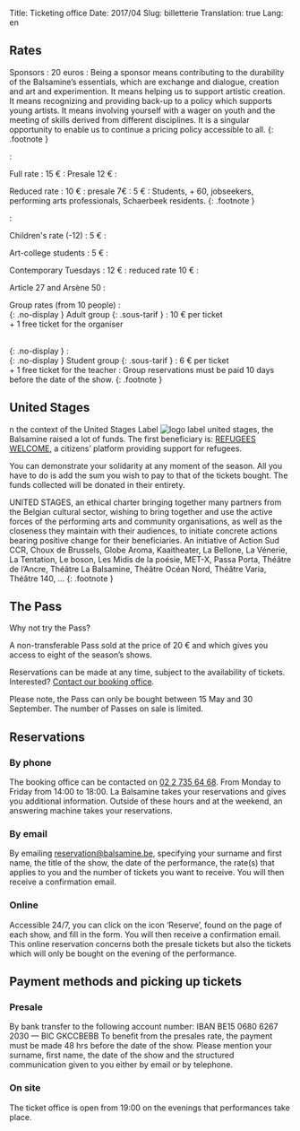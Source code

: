 Title: Ticketing office
Date: 2017/04
Slug: billetterie
Translation: true
Lang: en

## Rates

Sponsors
:  20 euros
:  Being a sponsor means contributing to the durability of the Balsamine’s essentials, which are exchange and dialogue, creation and art and experimention.
It means helping us to support artistic creation. It means recognizing and providing back-up to a policy which supports young artists.
It means involving yourself with a wager on youth and the meeting of skills derived from different disciplines.
It is a singular opportunity to enable us to continue a pricing policy accessible to all.
{: .footnote }

:  <br/>

Full rate
:  15 €
:  Presale 12 €
:  <br/>

Reduced rate
:  10 €
:  presale 7€
:  5 €
:  Students, + 60, jobseekers, performing arts professionals, Schaerbeek residents.
{: .footnote }

:  <br/>

Children's rate (-12)
:  5 €
:  <br/>

Art-college students
:  5 €
:  <br/>

Contemporary Tuesdays
:  12 €
:  reduced rate 10 €
:  <br/>

Article 27 and Arsène 50
:  <br/>

Group rates (from 10 people)
:  <br/> {: .no-display }
Adult group {: .sous-tarif }
:  10 € per ticket<br/> + 1 free ticket for the organiser

<br/> {: .no-display }
:  <br/> {: .no-display }
Student group {: .sous-tarif }
:  6 € per ticket<br/> + 1 free ticket for the teacher
:  Group reservations must be paid 10 days before the date of the show.
{: .footnote }


## United Stages

n the context of the United Stages Label ![logo label united stages](/images/label-united-stages-mini.png), the Balsamine raised a lot of funds. The first beneficiary is: [REFUGEES WELCOME](http://www.bxlrefugees.be), a citizens’ platform providing support for refugees.

You can demonstrate your solidarity at any moment of the season. All you have to do is add the sum you wish to pay to that of the tickets bought. The funds collected will be donated in their entirety.

UNITED STAGES, an ethical charter bringing together many partners from the Belgian cultural sector, wishing to bring together and use the active forces of the performing arts and community organisations, as well as the closeness they maintain with their audiences, to initiate concrete actions bearing positive change for their beneficiaries. An initiative of Action Sud CCR, Choux de Brussels, Globe Aroma, Kaaitheater, La Bellone, La Vénerie, La Tentation, Le boson, Les Midis de la poésie, MET-X, Passa Porta, Théâtre de l’Ancre, Théâtre La Balsamine, Théâtre Océan Nord, Théâtre Varia, Théâtre 140, …
{: .footnote }

## The Pass

Why not try the Pass?

A non-transferable Pass sold at the price of 20 € and which gives you access to eight of the season’s shows.

Reservations can be made at any time, subject to the availability of tickets.
Interested? [Contact our booking office](#reservations).

Please note, the Pass can only be bought between 15 May and 30 September. The number of Passes on sale is limited.

## Reservations

### By phone

The booking office can be contacted on [02 2 735 64 68](tel:+3227356468). From Monday to Friday from 14:00 to 18:00. La Balsamine takes your reservations and gives you additional information. Outside of these hours and at the weekend, an answering machine takes your reservations.

### By email

By emailing [reservation@balsamine.be](mailto:reservation@balsamine.be), specifying your surname and first name, the title of the show, the date of the performance, the rate(s) that applies to you and the number of tickets you want to receive. You will then receive a confirmation email.

### Online

Accessible 24/7, you can click on the icon ‘Reserve’, found on the page of each show, and fill in the form. You will then receive a confirmation email. This online reservation concerns both the presale tickets but also the tickets which will only be bought on the evening of the performance.

## Payment methods and picking up tickets

### Presale

By bank transfer to the following account number: IBAN BE15 0680 6267 2030 — BIC GKCCBEBB
To benefit from the presales rate, the payment must be made 48 hrs before the date of the show.
Please mention your surname, first name, the date of the show and the structured communication given to you either by email or by telephone.

### On site

The ticket office is open from 19:00 on the evenings that performances take place.
